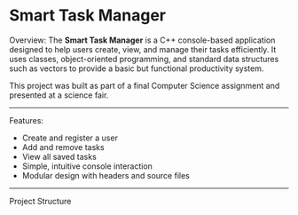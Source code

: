 # Smart Task Manager

Overview:
The **Smart Task Manager** is a C++ console-based application designed to help users create, view, and manage their tasks efficiently. It uses classes, object-oriented programming, and standard data structures such as vectors to provide a basic but functional productivity system.

This project was built as part of a final Computer Science assignment and presented at a science fair.

---

Features:
- Create and register a user
- Add and remove tasks
- View all saved tasks
- Simple, intuitive console interaction
- Modular design with headers and source files

---

Project Structure

